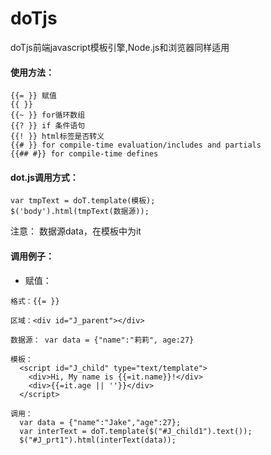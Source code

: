 # doTjs
doTjs前端javascript模板引擎,Node.js和浏览器同样适用

#### 使用方法：
```
{{= }} 赋值 
{{ }}    
{{~ }} for循环数组      
{{? }} if 条件语句           
{{! }} html标签是否转义           
{{# }} for compile-time evaluation/includes and partials           
{{## #}} for compile-time defines               
```

#### dot.js调用方式：
```
var tmpText = doT.template(模板);
$('body').html(tmpText(数据源));
```

注意：
数据源data，在模板中为it

#### 调用例子：

- 赋值：
```
格式：{{= }}  

区域：<div id="J_parent"></div>   

数据源： var data = {"name":"莉莉", age:27}

模板：  
  <script id="J_child" type="text/template">
	<div>Hi, My name is {{=it.name}}!</div>
	<div>{{=it.age || ''}}</div>
  </script>
  
调用：             
  var data = {"name":"Jake","age":27};
  var interText = doT.template($("#J_child1").text());
  $("#J_prt1").html(interText(data));
```
